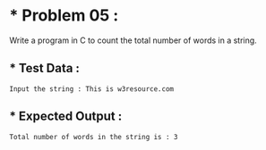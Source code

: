 # * Problem 05 :

Write a program in C to count the total number of words in a string.

## * Test Data :

    Input the string : This is w3resource.com

## * Expected Output :

    Total number of words in the string is : 3
